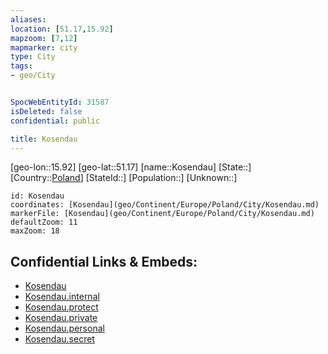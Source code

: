 ```yaml
---
aliases: 
location: [51.17,15.92]
mapzoom: [7,12] 
mapmarker: city 
type: City
tags:
- geo/City


SpocWebEntityId: 31587
isDeleted: false
confidential: public

title: Kosendau
---
```

[geo-lon::15.92]
[geo-lat::51.17]
[name::Kosendau]
[State::]
[Country::[Poland](geo/Continent/Europe/Poland.md)]
[StateId::]
[Population::]
[Unknown::]


```leaflet
id: Kosendau
coordinates: [Kosendau](geo/Continent/Europe/Poland/City/Kosendau.md)
markerFile: [Kosendau](geo/Continent/Europe/Poland/City/Kosendau.md)
defaultZoom: 11 
maxZoom: 18
```


## Confidential Links & Embeds: 
- [Kosendau](../../../../../../_public/geo/Continent/Europe/Poland/City/Kosendau.md) 
- [Kosendau.internal](../../../../../../_internal/geo/Continent/Europe/Poland/City/Kosendau.internal.md) 
- [Kosendau.protect](../../../../../../_protect/geo/Continent/Europe/Poland/City/Kosendau.protect.md) 
- [Kosendau.private](../../../../../../_private/geo/Continent/Europe/Poland/City/Kosendau.private.md) 
- [Kosendau.personal](../../../../../../_personal/geo/Continent/Europe/Poland/City/Kosendau.personal.md) 
- [Kosendau.secret](../../../../../../_secret/geo/Continent/Europe/Poland/City/Kosendau.secret.md) 
